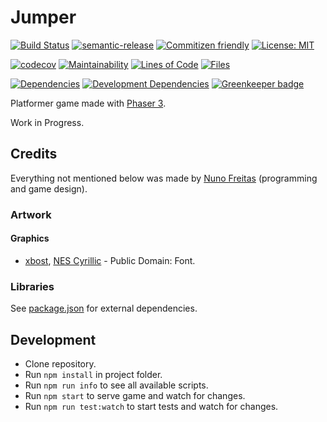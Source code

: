 # Jumper

[![Build Status](https://travis-ci.org/nunof07/jumper.svg?branch=master)](https://travis-ci.org/nunof07/jumper)
[![semantic-release](https://img.shields.io/badge/%20%20%F0%9F%93%A6%F0%9F%9A%80-semantic--release-e10079.svg)](https://github.com/semantic-release/semantic-release)
[![Commitizen friendly](https://img.shields.io/badge/commitizen-friendly-brightgreen.svg)](http://commitizen.github.io/cz-cli/)
[![License: MIT](https://img.shields.io/badge/License-MIT-yellow.svg)](https://opensource.org/licenses/MIT)

[![codecov](https://codecov.io/gh/nunof07/jumper/branch/master/graph/badge.svg)](https://codecov.io/gh/nunof07/jumper)
[![Maintainability](https://api.codeclimate.com/v1/badges/f48d8b82211b0cfa4e90/maintainability)](https://codeclimate.com/github/nunof07/jumper/maintainability)
[![Lines of Code](https://tokei.rs/b1/github/nunof07/jumper)](https://github.com/Aaronepower/tokei)
[![Files](https://tokei.rs/b1/github/nunof07/jumper?category=files)](https://github.com/Aaronepower/tokei)

[![Dependencies](https://david-dm.org/nunof07/jumper.svg)](https://david-dm.org/nunof07/jumper)
[![Development Dependencies](https://david-dm.org/nunof07/jumper/dev-status.svg)](https://david-dm.org/nunof07/jumper?type=dev) [![Greenkeeper badge](https://badges.greenkeeper.io/nunof07/jumper.svg)](https://greenkeeper.io/)

Platformer game made with [Phaser 3](http://phaser.io/).

Work in Progress.

## Credits

Everything not mentioned below was made by [Nuno Freitas](https://github.com/nunof07/) (programming and game design).

### Artwork

#### Graphics

-   [xbost](https://twitter.com/xbost), [NES Cyrillic](http://www.pentacom.jp/pentacom/bitfontmaker2/gallery/?id=234) - Public Domain: Font.

### Libraries

See [package.json](https://github.com/nunof07/jumper/blob/master/package.json) for external dependencies.

## Development

-   Clone repository.
-   Run `npm install` in project folder.
-   Run `npm run info` to see all available scripts.
-   Run `npm start` to serve game and watch for changes.
-   Run `npm run test:watch` to start tests and watch for changes.
